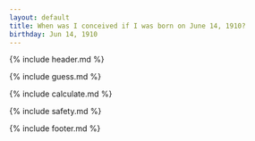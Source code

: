 ```yaml
---
layout: default
title: When was I conceived if I was born on June 14, 1910?
birthday: Jun 14, 1910
---
```


{% include header.md %}

{% include guess.md %}

{% include calculate.md %}

{% include safety.md %}

{% include footer.md %}



